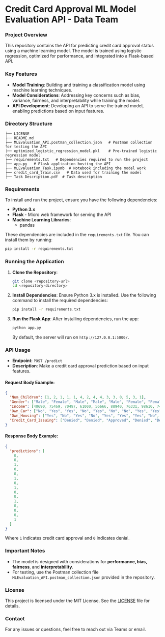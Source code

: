 # Credit Card Approval ML Model Evaluation API - Data Team

### Project Overview

This repository contains the API for predicting credit card approval status using a machine learning model. The model is trained using logistic regression, optimized for performance, and integrated into a Flask-based API.

### Key Features
- **Model Training**: Building and training a classification model using machine learning techniques.
- **Model Considerations**: Addressing key concerns such as bias, variance, fairness, and interpretability while training the model.
- **API Development**: Developing an API to serve the trained model, enabling predictions based on input features.

### Directory Structure
```
├── LICENSE
├── README.md
├── MLEvaluation_API.postman_collection.json   # Postman collection for testing the API
├── optimized_logistic_regression_model.pkl    # Pre-trained logistic regression model
├── requirements.txt   # Dependencies required to run the project
├── app.py   # Flask application hosting the API
├── MLEvaluation_Task.ipynb  # Notebook including the model work
├── credit_card_train.csv   # Data used for training the model  
├── Task Description.pdf  # Task description
```

### Requirements
To install and run the project, ensure you have the following dependencies:
- **Python 3.x**
- **Flask** - Micro web framework for serving the API
- **Machine Learning Libraries**:
  - pandas

These dependencies are included in the `requirements.txt` file. You can install them by running:

```bash
pip install -r requirements.txt
```

### Running the Application

1. **Clone the Repository**:
   ```bash
   git clone <repository-url>
   cd <repository-directory>
   ```

2. **Install Dependencies**:
   Ensure Python 3.x is installed. Use the following command to install the required dependencies:
   ```bash
   pip install -r requirements.txt
   ```

3. **Run the Flask App**:
   After installing dependencies, run the app:
   ```bash
   python app.py
   ```
   By default, the server will run on `http://127.0.0.1:5000/`.

### API Usage

- **Endpoint**: `POST /predict`
- **Description**: Make a credit card approval prediction based on input features.

#### Request Body Example:
```json
{
  "Num_Children": [1, 2, 1, 1, 1, 4, 2, 4, 4, 3, 3, 0, 5, 3, 1],
  "Gender": ["Male", "Female", "Male", "Male", "Male", "Female", "Female", "Female", "Female", "Female", "Female", "Female", "Female", "Male", "Male"],
  "Income": [40690, 75469, 70497, 61000, 56666, 88940, 76331, 98610, 74190, 65759, 99948, 66068, 65982, 72445, 119407],
  "Own_Car": ["No", "Yes", "Yes", "No", "Yes", "No", "No", "Yes", "Yes", "No", "No", "No", "Yes", "Yes", "Yes"],
  "Own_Housing": ["Yes", "No", "Yes", "No", "Yes", "Yes", "Yes", "No", "No", "No", "No", "No", "No", "No", "No"],
  "Credit_Card_Issuing": ["Denied", "Denied", "Approved", "Denied", "Denied", "Approved", "Denied", "Approved", "Denied", "Denied", "Approved", "Denied", "Denied", "Denied", "Approved"]
}
```

#### Response Body Example:
```json
{
  "predictions": [
    0,
    0,
    1,
    0,
    0,
    1,
    0,
    1,
    0,
    0,
    1,
    0,
    0,
    0,
    1
  ]
}
```
Where `1` indicates credit card approval and `0` indicates denial.

### Important Notes
- The model is designed with considerations for **performance, bias, fairness**, and **interpretability**.
- For testing, use the Postman collection file `MLEvaluation_API.postman_collection.json` provided in the repository.

### License
This project is licensed under the MIT License. See the [LICENSE](LICENSE) file for details.

### Contact
For any issues or questions, feel free to reach out via Teams or email.
